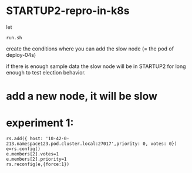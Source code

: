 # STARTUP2-repro-in-k8s

let 

```
run.sh
```

create the conditions where you can add the slow node (= the pod of deploy-04s)

if there is enough sample data the slow node will be in STARTUP2 for long enough to test election behavior.

# add a new node, it will be slow

# experiment 1:
```
rs.add({ host: '10-42-0-213.namespace123.pod.cluster.local:27017',priority: 0, votes: 0})
e=rs.config()
e.members[2].votes=1
e.members[2].priority=1
rs.reconfig(e,{force:1})
```

